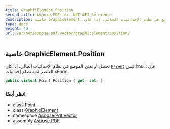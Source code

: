 ```yaml
---
title: GraphicElement.Position
second_title: Aspose.PDF for .NET API Reference
description: خاصية GraphicElement. تحصل أو تعين الموضع في نظام الإحداثيات الحالي. إذا كان Parent ليس null، فإن العنصر لديه نظام إحداثيات xForm
type: docs
weight: 40
url: /ar/net/aspose.pdf.vector/graphicelement/position/
---
```

## خاصية GraphicElement.Position

تحصل أو تعين الموضع في نظام الإحداثيات الحالي. إذا كان [`Parent`](../parent/) ليس !:null، فإن العنصر لديه نظام إحداثيات xForm.

```csharp
public virtual Point Position { get; set; }
```

### انظر أيضًا

* class [Point](../../../aspose.pdf/point/)
* class [GraphicElement](../)
* namespace [Aspose.Pdf.Vector](../../../aspose.pdf.vector/)
* assembly [Aspose.PDF](../../../)